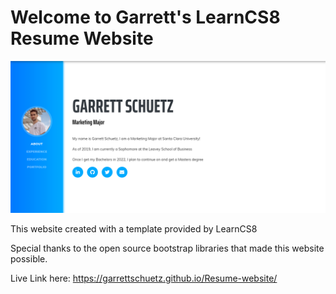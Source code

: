 
# Welcome to Garrett's LearnCS8 Resume Website

![Screenshot](img/screenshot.PNG)

This website created with a template provided by LearnCS8

Special thanks to the open source bootstrap libraries that made this website possible. 

Live Link here: https://garrettschuetz.github.io/Resume-website/
